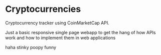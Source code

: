 # Cryptocurrencies
 Cryptocurrency tracker using CoinMarketCap API.
 
 Just a basic responsive single page webapp to get the hang of how APIs work and how to implement them in web  applications 
 
 
 
 
 haha stinky poopy funny
